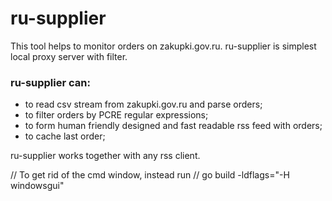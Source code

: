 
# ru-supplier #

This tool helps to monitor orders on zakupki.gov.ru. ru-supplier is simplest local proxy server with filter.

### ru-supplier can: ###

* to read csv stream from zakupki.gov.ru and parse orders;
* to filter orders by PCRE regular expressions;
* to form human friendly designed and fast readable rss feed with orders;
* to cache last order;

ru-supplier works together with any rss client.

// To get rid of the cmd window, instead run
// go build -ldflags="-H windowsgui"
